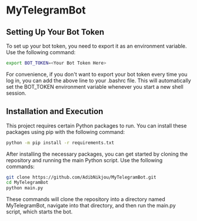 # MyTelegramBot
## Setting Up Your Bot Token
To set up your bot token, you need to export it as an environment variable. Use the following command:
```bash
export BOT_TOKEN=<Your Bot Token Here>
```
For convenience, if you don't want to export your bot token every time you log in, you can add the above line to your .bashrc file. This will automatically set the BOT_TOKEN environment variable whenever you start a new shell session.

## Installation and Execution

This project requires certain Python packages to run. You can install these packages using pip with the following command:

```bash
python -m pip install -r requirements.txt
```

After installing the necessary packages, you can get started by cloning the repository and running the main Python script. Use the following commands:
```bash
git clone https://github.com/AdibNikjou/MyTelegramBot.git
cd MyTelegramBot
python main.py
```
These commands will clone the repository into a directory named MyTelegramBot, navigate into that directory, and then run the main.py script, which starts the bot.